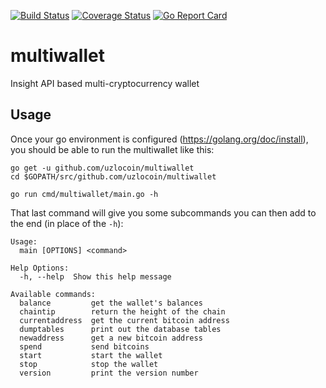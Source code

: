 [![Build Status](https://travis-ci.org/uzlocoin/multiwallet.svg?branch=master)](https://travis-ci.org/uzlocoin/multiwallet)
[![Coverage Status](https://coveralls.io/repos/github/uzlocoin/multiwallet/badge.svg?branch=master)](https://coveralls.io/github/uzlocoin/multiwallet?branch=master)
[![Go Report Card](https://goreportcard.com/badge/github.com/uzlocoin/multiwallet)](https://goreportcard.com/report/github.com/uzlocoin/multiwallet)

# multiwallet
Insight API based multi-cryptocurrency wallet

## Usage

Once your go environment is configured (https://golang.org/doc/install), you should be able to run the multiwallet like this:

```
go get -u github.com/uzlocoin/multiwallet
cd $GOPATH/src/github.com/uzlocoin/multiwallet

go run cmd/multiwallet/main.go -h
```

That last command will give you some subcommands you can then add to the end (in place of the `-h`):
```
Usage:
  main [OPTIONS] <command>

Help Options:
  -h, --help  Show this help message

Available commands:
  balance         get the wallet's balances
  chaintip        return the height of the chain
  currentaddress  get the current bitcoin address
  dumptables      print out the database tables
  newaddress      get a new bitcoin address
  spend           send bitcoins
  start           start the wallet
  stop            stop the wallet
  version         print the version number
```

